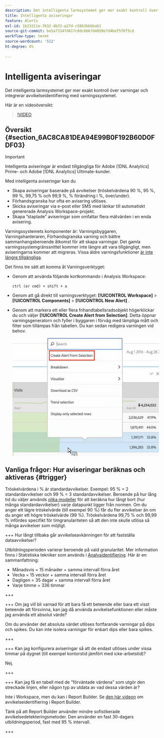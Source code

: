 ```yaml
---
description: Det intelligenta larmsystemet ger mer exakt kontroll över varningar och integrerar avvikelseidentifiering med varningssystemet.
title: Intelligenta aviseringar
feature: Alerts
exl-id: 1b23211e-7632-4b33-a27d-c58b3bbbbab1
source-git-commit: be5a73347d417c8dc6667d4059e7d46ef5f0f5cd
workflow-type: tm+mt
source-wordcount: '512'
ht-degree: 6%

---
```


# Intelligenta aviseringar

Det intelligenta larmsystemet ger mer exakt kontroll över varningar och integrerar avvikelseidentifiering med varningssystemet.

Här är en videoöversikt:

>[!VIDEO](https://video.tv.adobe.com/v/25446/?quality=12)

## Översikt {#section_6AC8CA81DEA94E99B0F192B60D0FDF03}

>[!IMPORTANT]
>
>Intelligenta aviseringar är endast tillgängliga för Adobe [!DNL Analytics] Prime- och Adobe [!DNL Analytics] Ultimate-kunder.

Med intelligenta aviseringar kan du

* Skapa aviseringar baserade på avvikelser (tröskelvärdena 90 %, 95 %, 99 %, 99,75 % och 99,9 %, % förändring i %, över/under).
* Förhandsgranska hur ofta en avisering utlöses.
* Skicka aviseringar via e-post eller SMS med länkar till automatiskt genererade Analysis Workspace-projekt.
* Skapa ”staplade” aviseringar som omfattar flera mätvärden i en enda avisering.

Varningssystemets komponenter är: Varningsbyggaren, Varningshanteraren, Förhandsgranska varning och bättre sammanhangsberoende åtkomst för att skapa varningar. Det gamla varningssystemgränssnittet kommer inte längre att vara tillgängligt, men aviseringarna kommer att migreras. Vissa äldre varningsfunktioner [är inte längre tillgängliga](https://experienceleague.adobe.com/docs/analytics/analyze/reports-analytics/alerts.html).

Det finns tre sätt att komma åt Varningsverktyget:

* Genom att använda följande kortkommando i Analysis Workspace:

  `ctrl (or cmd) + shift + a`
* Genom att gå direkt till varningsverktyget: **[!UICONTROL Workspace]** > **[!UICONTROL Components]** > **[!UICONTROL New Alert]** .
* Genom att markera ett eller flera frihandtabellsradsobjekt högerklickar du och väljer **[!UICONTROL Create Alert from Selection]**. Detta öppnar varningsgeneratorn och fyller i byggaren i förväg med lämpliga mått och filter som tillämpas från tabellen. Du kan sedan redigera varningen vid behov.

  ![](assets/create-alert-from-selection.png)


## Vanliga frågor: Hur aviseringar beräknas och aktiveras {#trigger}

Tröskelvärdena i % är standardavvikelser. Exempel: 95 % = 2 standardavvikelser och 99 % = 3 standardavvikelser. Beroende på hur lång tid du väljer används [olika modeller](/help/analyze/analysis-workspace/c-anomaly-detection/statistics-anomaly-detection.md) för att beräkna hur långt bort (hur många standardavvikelser) varje datapunkt ligger från normen. Om du anger ett lägre tröskelvärde (till exempel 90 %) får du fler avvikelser än om du anger ett högre tröskelvärde (99 %). Tröskelvärdena 99,75 % och 99,99 % infördes specifikt för timgranulariteten så att den inte skulle utlösa så många avvikelser som möjligt.

+++ Hur långt tillbaka går avvikelseavkänningen för att fastställa dataavvikelser?

Utbildningsperioden varierar beroende på vald granularitet. Mer information finns i Statistiska tekniker som används i <a href="/help/analyze/analysis-workspace/c-anomaly-detection/statistics-anomaly-detection.md">Analysidentifiering</a>. Här är en sammanfattning:

* Månadsvis = 15 månader + samma intervall förra året
* Vecka = 15 veckor + samma intervall förra året
* Dagligen = 35 dagar + samma intervall förra året
* Varje timme = 336 timmar

+++

+++ Om jag vill bli varnad för att bara få ett beteende eller bara ett visst beteende att försvinna, kan jag då använda avvikelsefunktionen eller måste jag använda ett absolut värde?

Om du använder det absoluta värdet utlöses fortfarande varningar på dips och spikes. Du kan inte isolera varningar för enbart dips eller bara spikes.

+++

+++ Kan jag konfigurera aviseringar så att de endast utlöses under vissa timmar på dygnet (till exempel kontorstid jämfört med icke-arbetstid)?

Nej.

+++

+++ Kan jag få en tabell med de &quot;förväntade värdena&quot; som utgör den streckade linjen, eller någon typ av utdata av vad dessa värden är?

Inte i Workspace, men du kan i Report Builder. Se [den här videon](https://experienceleague.adobe.com/docs/analytics-learn/tutorials/exporting/report-builder/anomaly-detection-in-report-builder.html) om avvikelseidentifiering i Report Builder.

Tänk på att Report Builder använder mindre sofistikerade avvikelsedetekteringsmetoder. Den använder en fast 30-dagars utbildningsperiod, fast med 95 % intervall.

+++
